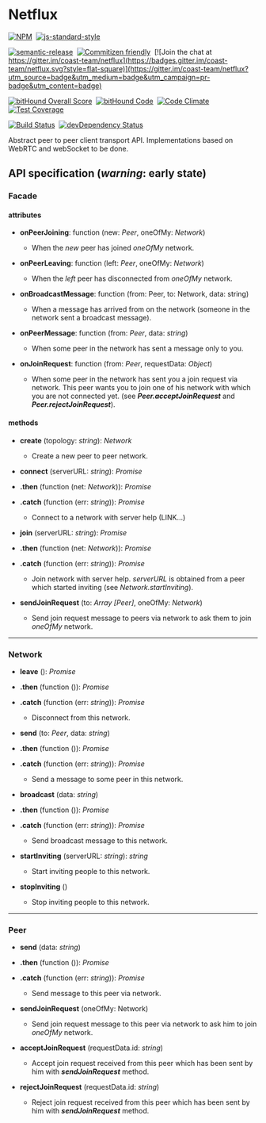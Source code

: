 # Netflux

[![NPM](https://nodei.co/npm/netflux.png)](https://npmjs.org/package/netflux>)&nbsp;
[![js-standard-style](https://cdn.rawgit.com/feross/standard/master/badge.svg)](https://github.com/feross/standard)

[![semantic-release](https://img.shields.io/badge/%20%20%F0%9F%93%A6%F0%9F%9A%80-semantic--release-e10079.svg?style=flat-square)](https://github.com/semantic-release/semantic-release)&nbsp;
[![Commitizen friendly](https://img.shields.io/badge/commitizen-friendly-brightgreen.svg?style=flat-square)](http://commitizen.github.io/cz-cli/)&nbsp;
[![Join the chat at https://gitter.im/coast-team/netflux](https://badges.gitter.im/coast-team/netflux.svg?style=flat-square)](https://gitter.im/coast-team/netflux?utm_source=badge&utm_medium=badge&utm_campaign=pr-badge&utm_content=badge)

[![bitHound Overall Score](https://www.bithound.io/github/coast-team/netflux/badges/score.svg)](https://www.bithound.io/github/coast-team/netflux)&nbsp;
[![bitHound Code](https://www.bithound.io/github/coast-team/netflux/badges/code.svg)](https://www.bithound.io/github/coast-team/netflux)&nbsp;
[![Code Climate](https://codeclimate.com/github/coast-team/netflux/badges/gpa.svg)](https://codeclimate.com/github/coast-team/netflux)&nbsp;
[![Test Coverage](https://codeclimate.com/github/coast-team/netflux/badges/coverage.svg)](https://codeclimate.com/github/coast-team/netflux/coverage)

[![Build Status](https://travis-ci.org/coast-team/netflux.svg?branch=master)](https://travis-ci.org/coast-team/netflux)&nbsp;
[![devDependency Status](https://david-dm.org/coast-team/netflux/dev-status.svg)](https://david-dm.org/coast-team/netflux#info=devDependencies)&nbsp;

Abstract peer to peer client transport API. Implementations based on WebRTC and webSocket to be done.

## API specification (*warning*: early state)

### Facade

#### attributes

- **onPeerJoining**: function (new: *Peer*, oneOfMy: *Network*)
  * When the *new* peer has joined *oneOfMy* network.


- **onPeerLeaving**: function (left: *Peer*, oneOfMy: *Network*)
  * When the *left* peer has disconnected from *oneOfMy* network.


- **onBroadcastMessage**: function (from: Peer, to: Network, data: string)
  * When a message has arrived from on the network (someone in the network sent a broadcast message).


- **onPeerMessage**: function (from: *Peer*, data: *string*)
  * When some peer in the network has sent a message only to you.


- **onJoinRequest**: function (from: *Peer*,  requestData: *Object*)
  * When some peer in the network has sent you a join request via network. This peer wants you to join one of his network with which you are not connected yet. (see ***Peer.acceptJoinRequest*** and ***Peer.rejectJoinRequest***).

#### methods

- **create** (topology: *string*): *Network*
  * Create a new peer to peer network.


- **connect** (serverURL: *string*): *Promise*
- **.then** (function (net: *Network*)): *Promise*
- **.catch** (function (err: *string*)): *Promise*
  * Connect to a network with server help (LINK...)


- **join** (serverURL: *string*): *Promise*
- **.then** (function (net: *Network*)): *Promise*
- **.catch** (function (err: *string*)): *Promise*
  * Join network with server help. *serverURL* is obtained from a peer which started inviting (see *Network.startInviting*).


- **sendJoinRequest** (to: *Array [Peer]*, oneOfMy: *Network*)
  * Send join request message to peers via network to ask them to join *oneOfMy* network.

___
### Network

- **leave** (): *Promise*
- **.then** (function ()): *Promise*
- **.catch** (function (err: *string*)): *Promise*
  * Disconnect from this network.


- **send** (to: *Peer*, data: *string*)
- **.then** (function ()): *Promise*
- **.catch** (function (err: *string*)): *Promise*
  * Send a message to some peer in this network.


- **broadcast** (data: *string*)
- **.then** (function ()): *Promise*
- **.catch** (function (err: *string*)): *Promise*
  * Send broadcast message to this network.


- **startInviting** (serverURL: *string*): *string*
  * Start inviting people to this network.


- **stopInviting** ()
  * Stop inviting people to this network.

___
### Peer

- **send** (data: *string*)
- **.then** (function ()): *Promise*
- **.catch** (function (err: *string*)): *Promise*
  * Send message to this peer via network.


- **sendJoinRequest** (oneOfMy: Network)
  * Send join request message to this peer via network to ask him to join *oneOfMy* network.


- **acceptJoinRequest** (requestData.id: *string*)
  * Accept join request received from this peer which has been sent by him with ***sendJoinRequest*** method.


- **rejectJoinRequest** (requestData.id: *string*)
  * Reject join request received from this peer which has been sent by him with ***sendJoinRequest*** method.
